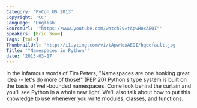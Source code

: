 ```yaml
---
Category: 'PyCon US 2013'
Copyright: 'CC'
Language: 'English'
SourceUrl: '"https://www.youtube.com/watch?v=tApwHoxAEQI"'
Speakers: [Eric Snow]
Tags: [talk]
ThumbnailUrl: 'http://i1.ytimg.com/vi/tApwHoxAEQI/hqdefault.jpg'
Title: '"Namespaces in Python"'
date: '2013-03-17'
---
```

In the infamous words of Tim Peters, "Namespaces are one honking great idea -- let's do more of those!" (PEP 20)  Python's type system is built on the basis of well-bounded namespaces.  Come look behind the curtain and you'll see Python in a whole new light.  We'll also talk about how to put this knowledge to use whenever you write modules, classes, and functions.